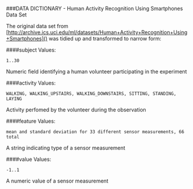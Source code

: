 ###DATA DICTIONARY - Human Activity Recognition Using Smartphones Data Set

The original data set from [http://archive.ics.uci.edu/ml/datasets/Human+Activity+Recognition+Using+Smartphones]() was tidied up and transformed to narrow form:


####subject
Values: 

	1..30 

Numeric field identifying a human volunteer participating in the experiment

####activity
Values: 
		
	WALKING, WALKING_UPSTAIRS, WALKING_DOWNSTAIRS, SITTING, STANDING, LAYING 

Activity perfomed by the volunteer during the observation

####feature
Values:

	mean and standard deviation for 33 different sensor measurements, 66 total 

A string indicating type of a sensor measurement

####value
Values:

	-1..1

A numeric value of a sensor measurement


	
	